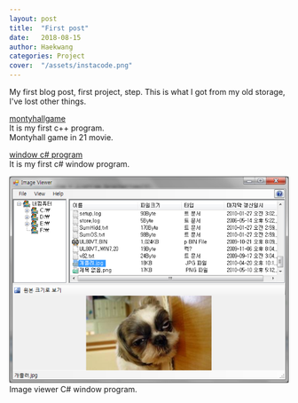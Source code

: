 ```yaml
---
layout: post
title:  "First post"
date:   2018-08-15
author: Haekwang
categories: Project
cover:  "/assets/instacode.png"
---
```

  
    
      
My first blog post, first project, step.
This is what I got from my old storage, I've lost other things.   
  
    
      
[montyhallgame](/assets/res/20180815/montyhall.exe)  
It is my first c++ program.  
Montyhall game in 21 movie.   
      
        
          
[window c# program](/assets/res/20180815/nodoubt.exe)    
It is my first c# window program.    
  
    
  
![image viewer](/assets/res/20180815/20180815_image.png)    
Image viewer C# window program.  
   



